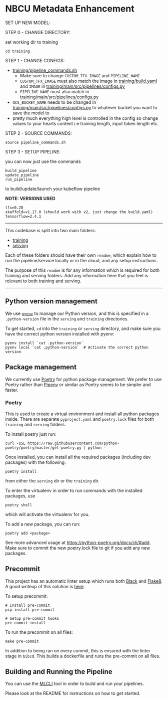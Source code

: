 # NBCU Metadata Enhancement


SET UP NEW MODEL:

STEP 0 - CHANGE DIRECTORY:

set working dir to training
```
cd training
```
STEP 1 - CHANGE CONFIGS:

- [training/pipeline_commands.sh](training/pipeline_commands.sh)
  - Make sure to change  `CUSTOM_TFX_IMAGE` and `PIPELINE_NAME`
  - `CUSTOM_TFX_IMAGE` must also match the image in [training/build.yaml](training/build.yaml) and `IMAGE` in [training/main/src/pipelines/configs.py](training/main/src/pipelines/configs.py)
  - `PIPELINE_NAME` must also match in [training/main/src/pipelines/configs.py](training/main/src/pipelines/configs.py)
- `GCS_BUCKET_NAME` needs to be changed in [training/main/src/pipelines/configs.py](training/main/src/pipelines/configs.py) to whatever bucket you want to save the model to
- pretty much everything high level is controlled in the config so change values to your hearts content i.e training length, input token length etc.

STEP 2 - SOURCE COMMANDS:

```
source pipeline_commands.sh
```

STEP 3 - SETUP PIPELINE:

you can now just use the commands
```
build_pipeline
update_pipeline
run_pipeline
```
to build/update/launch your kubeflow pipeline

**NOTE: VERSIONS USED**
```
tfx=0.28
skaffold=v1.17.0 (should work with v2, just change the build.yaml)
tensorflow=2.4.1
```
-------------------

This codebase is split into two main folders:
- [training](training/README.md)
- [serving](./serving/README.md)

Each of these folders should have their own `readme`, which explain how to run the pipeline/service locally or in the cloud, and any setup instructions.

The purpose of this `readme` is for any information which is required for both training and serving folders. Add any information here that you feel is relevant to both training and serving.

----
## Python version management
We use [`pyenv`](https://github.com/pyenv/pyenv) to manage our Python version, and this is specified in a `.python-version` file in the `serving` and `training` directories.

To get started, `cd` into the `training` or `serving` directory, and make sure you have the correct python version installed with pyenv:

```
pyenv install `cat .python-version`
pyenv local `cat .python-version`  # Activate the correct python version
```
## Package management
We currently use [Poetry](https://python-poetry.org/) for python package management. We prefer to use Poetry rather than [Pipenv](https://pipenv-fork.readthedocs.io/en/latest/) or similar as Poetry seems to be simpler and faster.

### Poetry

This is used to create a virtual environment and install all python packages inside. There are separate `pyproject.yaml` and `poetry.lock` files for both `training` and `serving` folders.

To install poetry just run:
```
curl -sSL https://raw.githubusercontent.com/python-poetry/poetry/master/get-poetry.py | python -
```

Once installed, you can install all the required packages (including dev packages) with the following:
```
poetry install
```
from either the `serving` dir or the `training` dir.

To enter the virtualenv in order to run commands with the installed packages, use
```
poetry shell
```
which will activate the virtualenv for you.

To add a new package, you can run:

```
poetry add <package>
```
See more advanced usage at https://python-poetry.org/docs/cli/#add.
Make sure to commit the new poetry.lock file to git if you add any new packages.

## Precommit

This project has an automatic linter setup which runs both [Black](https://github.com/psf/black) and [Flake8](https://flake8.pycqa.org/en/latest/). A good writeup of this solution is [here](https://ljvmiranda921.github.io/notebook/2018/06/21/precommits-using-black-and-flake8/).

To setup precommit:
```
# Install pre-commit
pip install pre-commit

# Setup pre-commit hooks
pre-commit install
```

To run the precommit on all files:
```
make pre-commit
```

In addition to being ran on every commit, this is ensured with the linter stage in `bibcd`. This builds a dockerfile and runs the pre-commit on all files.

## Building and Running the Pipeline 

You can use the [MLCLI](https://github.com/sky-uk/disco-mlops-mlcli/blob/master/README.md) tool in order to build and run your pipelines. 

Please look at the README for instructions on how to get started. 

